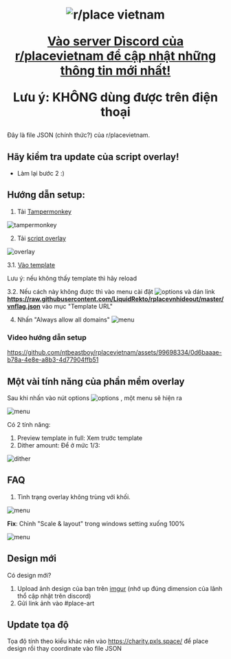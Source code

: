 <h1 align="center">
  <img src="https://i.imgur.com/cJ6WYtE.png" alt="r/place vietnam">

  <a href="https://discord.gg/r-placevietnam-960076480916901948">Vào server Discord của r/placevietnam để cập nhật những thông tin mới nhất!</a>
  
  Lưu ý: KHÔNG dùng được trên điện thoại
</h1>


Đây là file JSON (chính thức?) của r/placevietnam.

Hãy kiểm tra update của script overlay!
-----------------
- Làm lại bước 2 :)

Hướng dẫn setup:
-----------------

1. Tải [Tampermonkey](https://www.tampermonkey.net/)

![tampermonkey](https://i.imgur.com/WPz6Kcg.png)

2. Tải [script overlay](https://github.com/osuplace/templateManager/raw/main/dist/templateManager.user.js)

![overlay](https://i.imgur.com/uKwMWei.png)

3.1. [Vào template](https://new.reddit.com/r/place/?jsontemplate=https://raw.githubusercontent.com/LiquidRekto/rplacevnhideout/master/vnflag.json)

Lưu ý: nếu không thấy template thì hãy reload

3.2. Nếu cách này không được thì vào menu cài đặt 
![options](https://i.imgur.com/MK4J8sq.png) 
và dán link **https://raw.githubusercontent.com/LiquidRekto/rplacevnhideout/master/vnflag.json** vào mục "Template URL"

4. Nhấn "Always allow all domains"
![menu](https://media.discordapp.net/attachments/1131430894511607870/1131655632987111617/image.png)

<h3>Video hướng dẫn setup</h3>

https://github.com/ntbeastboy/rplacevietnam/assets/99698334/0d6baaae-b78a-4e8e-a8b3-4d77904ffb51

Một vài tính năng của phần mềm overlay
----------------------------------------
Sau khi nhấn vào nút options ![options](https://i.imgur.com/MK4J8sq.png) , một menu sẽ hiện ra

![menu](https://i.imgur.com/sgFaRAQ.png)

Có 2 tính năng:
1. Preview template in full: Xem trước template
2. Dither amount: Để ở mức 1/3:

![dither](https://media.discordapp.net/attachments/1131429795721388112/1131862836373639199/image.png)

FAQ
-------------------
1. Tình trạng overlay không trùng với khối.

![menu](https://media.discordapp.net/attachments/1131429845683937450/1131899383089217616/image.png?width=860&height=678)

**Fix**: Chỉnh "Scale & layout" trong windows setting xuống 100%

![menu](https://media.discordapp.net/attachments/1131429845683937450/1131899948749836298/image.png?width=1286&height=682)

Design mới
--------------------

Có design mới? 
1. Upload ảnh design của bạn trên [imgur](https://imgur.com/) (nhớ up đúng dimension của lãnh thổ cập nhật trên discord)
2. Gửi link ảnh vào #place-art

Update tọa độ
-------------------
Tọa độ tính theo kiểu khác nên vào https://charity.pxls.space/ để place design rồi thay coordinate vào file JSON


